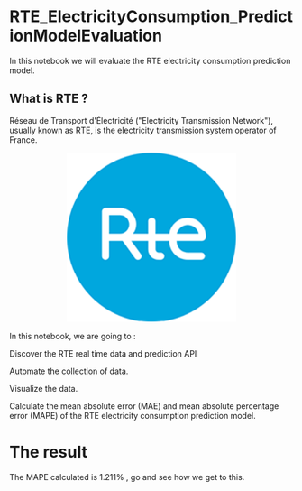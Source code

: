 # RTE_ElectricityConsumption_PredictionModelEvaluation
In this notebook we will evaluate the RTE electricity consumption prediction model.
## What is RTE ?
Réseau de Transport d'Électricité ("Electricity Transmission Network"), usually known as RTE, is the electricity transmission system operator of France.

<p align="center">
  <img width="300" height="300" src="https://github.com/Alabouchsalaheddine/RTE_ElectricityConsumption_PredictionModelEvaluation/blob/main/images/logo_rte.png">
</p>

In this notebook, we are going to  :

Discover the RTE real time data and prediction API

Automate the collection of data.

Visualize the data.

Calculate the mean absolute error (MAE) and mean absolute percentage error (MAPE) of the RTE electricity consumption prediction model.
# The result
The MAPE calculated is 1.211% , go and see how we get to this.
